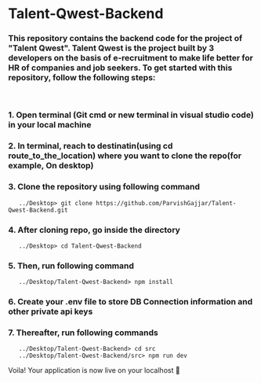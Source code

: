 # Talent-Qwest-Backend

### This repository contains the backend code for the project of "Talent Qwest". Talent Qwest is the project built by 3 developers on the basis of e-recruitment to make life better for HR of companies and job seekers. To get started with this repository, follow the following steps:
<br>

### 1. Open terminal (Git cmd or new terminal in visual studio code) in your local machine
### 2. In terminal, reach to destinatin(using cd route_to_the_location) where you want to clone the repo(for example, On desktop)
### 3. Clone the repository using following command
       ../Desktop> git clone https://github.com/ParvishGajjar/Talent-Qwest-Backend.git
### 4. After cloning repo, go inside the directory
       ../Desktop> cd Talent-Qwest-Backend
### 5. Then, run following command
       ../Desktop/Talent-Qwest-Backend> npm install
### 6. Create your .env file to store DB Connection information and other private api keys
### 7. Thereafter, run following commands
       ../Desktop/Talent-Qwest-Backend> cd src
       ../Desktop/Talent-Qwest-Backend/src> npm run dev
       
Voila! Your application is now live on your localhost :tada:

